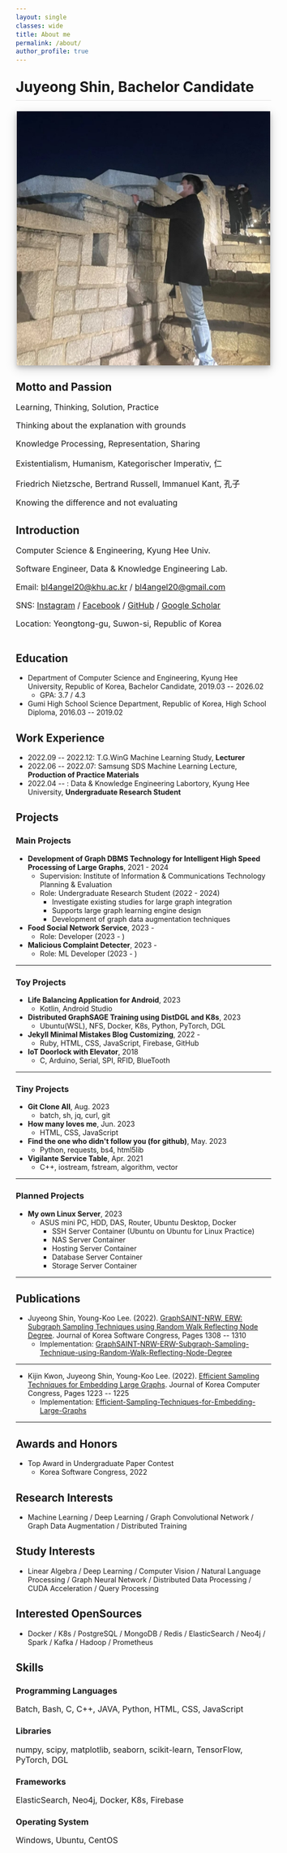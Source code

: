 ```yaml
---
layout: single
classes: wide
title: About me
permalink: /about/
author_profile: true
---
```


<html>
    <head>
        <style>
            .container_ {
                display: flex;
                flex-direction: column;
            }
            .image-container_ {
                margin: 0 auto 20px auto;
                text-align: center;
            }
            .text-container_ {
                width: 100%;
            }
            h1.large_ {
                display: block;
            }
            h1.small_ {
                display: none;
            }
            img.large {
                display: none;
                width: 500px;
            }
            img.small {
                box-shadow: 0 4px 8px 0 rgba(0, 0, 0, 0.2), 0 6px 20px 0 rgba(0, 0, 0, 0.19);
                display: block;
                width: 500px;
            }
            .page__content p {
                margin-top: 0.1em;
                margin-bottom: 0.2em;
            }
            p {
                font-size: 16px;
            }
            @media (max-width: 767px) {
                h1.large_ {
                    display: none;
                }
                h1.small_ {
                    display: block;
                }
            }
            @media (min-width: 1125px) {
                .container_ {
                    flex-direction: row;
                }
                .image-container_ {
                    width: 433px;
                    margin-left: 20px;
                    margin-right: 20px;
                    margin-bottom: 0px;
                }
                .text-container_ {
                    width: calc(100% - 370px);
                }
                h1.large_ {
                    display: block;
                }
                h1.small_ {
                    display: none;
                }
                img.large {
                    box-shadow: 0 4px 8px 0 rgba(0, 0, 0, 0.2), 0 6px 20px 0 rgba(0, 0, 0, 0.19);
                    display: block;
                    width: 450px;
                }
                img.small {
                    display: none;
                    width: 450px;
                }
                .page__content p {
                    margin-top: 0.2em;
                    margin-bottom: 0.4em;
                }
                p {
                    font-size: 20px;
                }
            }
        </style>
    </head>
    <body>
        <div style="margin-bottom: 1.5em; border-bottom: 1px solid rgba(0, 0, 0, 0.1)">
            <h1 class = "small_" style="margin-top: 1em; margin-bottom: 0.3em">Juyeong Shin,<br>Bachelor Candidate</h1>
            <h1 class = "large_" style="margin-top: 1em; margin-bottom: 0.3em">Juyeong Shin, Bachelor Candidate</h1>
        </div>
        <div class="container_">
            <div class="image-container_">
                <a href="../assets/images/hidden_image.jpg">
                    <img class="large" src="../assets/images/profile_image.jpg">
                    <img class="small" src="../assets/images/profile_image_small.jpg">
                </a>
            </div>
            <div class="text-container_">
                <h2 style="margin-top: 0.5em">Motto and Passion</h2>
                <p>Learning, Thinking, Solution, Practice</p>
                <p>Thinking about the explanation with grounds</p>
                <p>Knowledge Processing, Representation, Sharing</p>
                <p>Existentialism, Humanism, Kategorischer Imperativ, 仁</p>
                <p>Friedrich Nietzsche, Bertrand Russell, Immanuel Kant, 孔子</p>
                <p>Knowing the difference and not evaluating</p>
                <h2 style="margin-top: 1.5em">Introduction</h2>
                <p>Computer Science &amp; Engineering, Kyung Hee Univ.</p>
                <p>Software Engineer, Data &amp; Knowledge Engineering Lab.</p>
                <p>Email: <a href="mailto:bl4angel20@khu.ac.kr">bl4angel20@khu.ac.kr</a> / <a href="mailto:bl4angel20@gmail.com">bl4angel20@gmail.com</a></p>
                <p>SNS: <a href="https://instagram.com/meong_ju0o0">Instagram</a> / <a href="https://facebook.com/meongju0o0">Facebook</a> / <a href="https://github.com/meongju0o0">GitHub</a> / <a href="https://scholar.google.com/citations?user=ND0oIHUAAAAJ&hl=ko">Google Scholar</a></p>
                <p>Location: Yeongtong-gu, Suwon-si, Republic of Korea</p>
            </div>
        </div>
    </body>
</html>

## Education
* Department of Computer Science and Engineering, Kyung Hee University, Republic of Korea, Bachelor Candidate, 2019.03 -- 2026.02
    - GPA: 3.7 / 4.3
* Gumi High School Science Department, Republic of Korea, High School Diploma, 2016.03 -- 2019.02

## Work Experience
* 2022.09 -- 2022.12: T.G.WinG Machine Learning Study, **Lecturer**
* 2022.06 -- 2022.07: Samsung SDS Machine Learning Lecture, **Production of Practice Materials**
* 2022.04 -- : Data & Knowledge Engineering Labortory, Kyung Hee University, **Undergraduate Research Student**

## Projects
### Main Projects
- **Development of Graph DBMS Technology for Intelligent High Speed Processing of Large Graphs**, 2021 - 2024
    - Supervision: Institute of Information & Communications Technology Planning & Evaluation
    - Role: Undergraduate Research Student (2022 - 2024)
        - Investigate existing studies for large graph integration
        - Supports large graph learning engine design
        - Development of graph data augmentation techniques
- **Food Social Network Service**, 2023 - 
    - Role: Developer (2023 - )
- **Malicious Complaint Detecter**, 2023 - 
    - Role: ML Developer (2023 - )

- - -

### Toy Projects
- **Life Balancing Application for Android**, 2023
    - Kotlin, Android Studio
- **Distributed GraphSAGE Training using DistDGL and K8s**, 2023
    - Ubuntu(WSL), NFS, Docker, K8s, Python, PyTorch, DGL
- **Jekyll Minimal Mistakes Blog Customizing**, 2022 -
    - Ruby, HTML, CSS, JavaScript, Firebase, GitHub
- **IoT Doorlock with Elevator**, 2018
    - C, Arduino, Serial, SPI, RFID, BlueTooth

- - -

### Tiny Projects
- **Git Clone All**, Aug. 2023
    - batch, sh, jq, curl, git
- **How many loves me**, Jun. 2023
    - HTML, CSS, JavaScript
- **Find the one who didn't follow you (for github)**, May. 2023
    - Python, requests, bs4, html5lib
- **Vigilante Service Table**, Apr. 2021
    - C++, iostream, fstream, algorithm, vector

- - -

### Planned Projects
- **My own Linux Server**, 2023
    - ASUS mini PC, HDD, DAS, Router, Ubuntu Desktop, Docker
        - SSH Server Container (Ubuntu on Ubuntu for Linux Practice)
        - NAS Server Container
        - Hosting Server Container
        - Database Server Container
        - Storage Server Container

- - -

## Publications
* Juyeong Shin, Young-Koo Lee. (2022). [GraphSAINT-NRW, ERW: Subgraph Sampling Techniques using Random Walk Reflecting Node Degree](https://www.dbpia.co.kr/journal/articleDetail?nodeId=NODE11224420). Journal of Korea Software Congress, Pages 1308 -- 1310
    * Implementation: [GraphSAINT-NRW-ERW-Subgraph-Sampling-Technique-using-Random-Walk-Reflecting-Node-Degree](https://github.com/meongju0o0/GraphSAINT-NRW-ERW-Subgraph-Sampling-Technique-using-Random-Walk-Reflecting-Node-Degree)

- - -

* Kijin Kwon, Juyeong Shin, Young-Koo Lee. (2022). [Efficient Sampling Techniques for Embedding Large Graphs](https://www.dbpia.co.kr/journal/articleDetail?nodeId=NODE11113618). Journal of Korea Computer Congress, Pages 1223 -- 1225
    * Implementation: [Efficient-Sampling-Techniques-for-Embedding-Large-Graphs](https://github.com/meongju0o0/Efficient-Sampling-Techniques-for-Embedding-Large-Graphs)

- - -

## Awards and Honors
* Top Award in Undergraduate Paper Contest
    * Korea Software Congress, 2022

## Research Interests
* Machine Learning / Deep Learning / Graph Convolutional Network / Graph Data Augmentation / Distributed Training

## Study Interests
* Linear Algebra / Deep Learning / Computer Vision / Natural Language Processing / Graph Neural Network / Distributed Data Processing / CUDA Acceleration / Query Processing

## Interested OpenSources
* Docker / K8s / PostgreSQL / MongoDB / Redis / ElasticSearch / Neo4j / Spark / Kafka / Hadoop / Prometheus

## Skills
### Programming Languages
Batch, Bash, C, C++, JAVA, Python, HTML, CSS, JavaScript

### Libraries
numpy, scipy, matplotlib, seaborn, scikit-learn, TensorFlow, PyTorch, DGL

### Frameworks
ElasticSearch, Neo4j, Docker, K8s, Firebase

### Operating System
Windows, Ubuntu, CentOS
